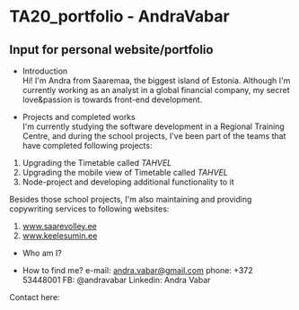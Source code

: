# TA20_portfolio - AndraVabar

## Input for personal website/portfolio

- Introduction
\
Hi! I'm Andra from Saaremaa, the biggest island of Estonia. Although I'm currently working as an analyst in a global financial company, my secret love&passion is towards front-end development. 

- Projects and completed works
\
I'm currently studying the software development in a Regional Training Centre, and during the school projects, I've been part of the teams that have completed following projects:
1. Upgrading the Timetable called _TAHVEL_
2. Upgrading the mobile view of Timetable called _TAHVEL_
3. Node-project and developing additional functionality to it

Besides those school projects, I'm also maintaining and providing copywriting services to following websites:
1. www.saarevolley.ee
2. www.keelesumin.ee

- Who am I?


- How to find me?
e-mail: andra.vabar@gmail.com
phone: +372 53448001
FB: @andravabar
Linkedin: Andra Vabar

Contact here:
